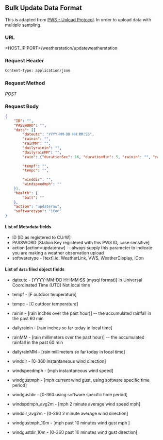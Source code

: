 ## Bulk Update Data Format

This is adapted from [PWS - Upload Protocol](http://wiki.wunderground.com/index.php/PWS_-_Upload_Protocol#GET_parameters).
In order to upload data with multiple sampling.

### URL
<HOST_IP:PORT>/weatherstation/updateweatherstation

### Request Header
```bash
Content-Type: application/json
```

### Request Method
*POST*

### Request Body

```json
{
    "ID": "",
    "PASSWORD": "",
    "data": [{
        "dateutc": "YYYY-MM-DD HH:MM:SS",
        "rainin": "",
        "rainMM": "",
        "dailyrainin": "",
        "dailyrainMM": "",
        "rain": {"durationSec": 16, "durationMin": 5, "rainin": "", "rainMM": ""},
        
        "tempf": "",
        "tempc": "",
        
        "winddir": "",
        "windspeedmph": ""
    }],
    "health": {
        "batt": ""
    },
    "action": "updateraw",
    "softwaretype": "iCon"
}
```

#### List of Metadata fields

- ID [ID as registered to CUrW]
- PASSWORD [Station Key registered with this PWS ID, case sensitive]
- action [action=updateraw] -- always supply this parameter to indicate you are making a weather observation upload
- softwaretype - [text] ie: WeatherLink, VWS, WeatherDisplay, iCon

#### List of `data` filed object fields

- dateutc - [YYYY-MM-DD HH:MM:SS (mysql format)] In Universal Coordinated Time (UTC) Not local time

- tempf - [F outdoor temperature]
- tempc - [C outdoor temperature]

- rainin - [rain inches over the past hour)] -- the accumulated rainfall in the past 60 min
- dailyrainin - [rain inches so far today in local time]
- rainMM - [rain millimeters over the past hour)] -- the accumulated rainfall in the past 60 min
- dailyrainMM - [rain millimeters so far today in local time]

- winddir - [0-360 instantaneous wind direction]
- windspeedmph - [mph instantaneous wind speed]
- windgustmph - [mph current wind gust, using software specific time period]
- windgustdir - [0-360 using software specific time period]
- windspdmph_avg2m  - [mph 2 minute average wind speed mph]
- winddir_avg2m - [0-360 2 minute average wind direction]
- windgustmph_10m - [mph past 10 minutes wind gust mph ]
- windgustdir_10m - [0-360 past 10 minutes wind gust direction]

